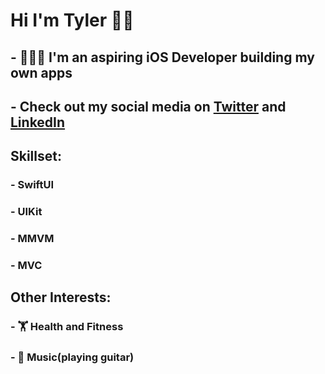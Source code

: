 #  Hi I'm Tyler 👋🏼
## - 👨🏻‍💻 I'm an aspiring iOS Developer building my own apps
## - Check out my social media on [Twitter](https://twitter.com/trhod_ios) and [LinkedIn](https://www.linkedin.com/in/tyler-rhodes-6345351b8/)

## Skillset:
### - SwiftUI
### - UIKit
### - MMVM
### - MVC

## Other Interests:
### - 🏋 Health and Fitness 
### - 🎸 Music(playing guitar) 
